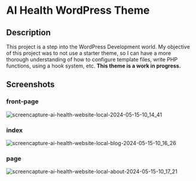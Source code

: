 # AI Health WordPress Theme

## Description

This project is a step into the WordPress Development world. My objective of this project was to not use a starter theme, so I can have a more thorough understanding of how to configure template files, write PHP functions, using a hook system, etc. **This theme is a work in progress.**

## Screenshots
### front-page
![screencapture-ai-health-website-local-2024-05-15-10_14_41](https://github.com/rwigley55/ai-health-wp-theme/assets/66136747/7d1cf007-fd74-4bff-8c27-48c81f6dbde7)

### index
![screencapture-ai-health-website-local-blog-2024-05-15-10_16_26](https://github.com/rwigley55/ai-health-wp-theme/assets/66136747/fa6a986e-a7ff-40e0-8ffd-4d6ab19a100e)


### page
![screencapture-ai-health-website-local-about-2024-05-15-10_17_21](https://github.com/rwigley55/ai-health-wp-theme/assets/66136747/e2d400a0-2ac6-4ebe-ac54-4e0890d0bad0)

